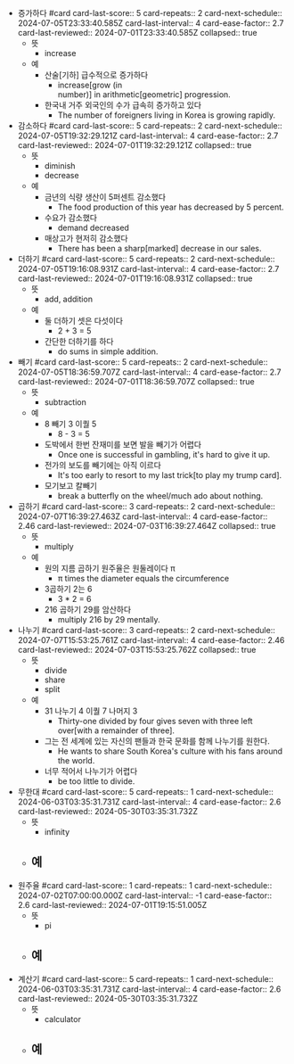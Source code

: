 - 증가하다 #card
  card-last-score:: 5
  card-repeats:: 2
  card-next-schedule:: 2024-07-05T23:33:40.585Z
  card-last-interval:: 4
  card-ease-factor:: 2.7
  card-last-reviewed:: 2024-07-01T23:33:40.585Z
  collapsed:: true
	- 뜻
		- increase
	- 예
		- 산술[기하] 급수적으로 증가하다
			- increase[grow (in number)] in arithmetic[geometric] progression.
		- 한국내 거주 외국인의 수가 급속히 증가하고 있다
			- The number of foreigners living in Korea is growing rapidly.
- 감소하다 #card
  card-last-score:: 5
  card-repeats:: 2
  card-next-schedule:: 2024-07-05T19:32:29.121Z
  card-last-interval:: 4
  card-ease-factor:: 2.7
  card-last-reviewed:: 2024-07-01T19:32:29.121Z
  collapsed:: true
	- 뜻
		- diminish
		- decrease
	- 예
		- 금년의 식량 생산이 5퍼센트 감소했다
			- The food production of this year has decreased by 5 percent.
		- 수요가 감소했다
			- demand decreased
		- 매상고가 현저히 감소했다
			- There has been a sharp[marked] decrease in our sales.
- 더하기 #card
  card-last-score:: 5
  card-repeats:: 2
  card-next-schedule:: 2024-07-05T19:16:08.931Z
  card-last-interval:: 4
  card-ease-factor:: 2.7
  card-last-reviewed:: 2024-07-01T19:16:08.931Z
  collapsed:: true
	- 뜻
		- add, addition
	- 예
		- 둘 더하기 셋은 다섯이다
			- 2 + 3 = 5
		- 간단한 더하기를 하다
			- do sums in simple addition.
- 빼기 #card
  card-last-score:: 5
  card-repeats:: 2
  card-next-schedule:: 2024-07-05T18:36:59.707Z
  card-last-interval:: 4
  card-ease-factor:: 2.7
  card-last-reviewed:: 2024-07-01T18:36:59.707Z
  collapsed:: true
	- 뜻
		- subtraction
	- 예
		- 8 빼기 3 이퀄 5
			- 8 - 3 = 5
		- 도박에서 한번 잔재미를 보면 발을 빼기가 어렵다
			- Once one is successful in gambling, it's hard to give it up.
		- 전가의 보도를 빼기에는 아직 이르다
			- It's too early to resort to my last trick[to play my trump card].
		- 모기보고 칼빼기
			- break a butterfly on the wheel/much ado about nothing.
- 곱하기 #card
  card-last-score:: 3
  card-repeats:: 2
  card-next-schedule:: 2024-07-07T16:39:27.463Z
  card-last-interval:: 4
  card-ease-factor:: 2.46
  card-last-reviewed:: 2024-07-03T16:39:27.464Z
  collapsed:: true
	- 뜻
		- multiply
	- 예
		- 원의 지름 곱하기 원주율은 원둘레이다 π
			- π times the diameter equals the circumference
		- 3곱하기 2는 6
			- 3 * 2 = 6
		- 216 곱하기 29를 암산하다
			- multiply 216 by 29 mentally.
- 나누기 #card
  card-last-score:: 3
  card-repeats:: 2
  card-next-schedule:: 2024-07-07T15:53:25.761Z
  card-last-interval:: 4
  card-ease-factor:: 2.46
  card-last-reviewed:: 2024-07-03T15:53:25.762Z
  collapsed:: true
	- 뜻
		- divide
		- share
		- split
	- 예
		- 31 나누기 4 이퀄 7 나머지 3
			- Thirty-one divided by four gives seven with three left over[with a remainder of three].
		- 그는 전 세계에 있는 자신의 팬들과 한국 문화를 함께 나누기를 원한다.
			- He wants to share South Korea's culture with his fans around the world.
		- 너무 적어서 나누기가 어렵다
			- be too little to divide.
- 무한대 #card
  card-last-score:: 5
  card-repeats:: 1
  card-next-schedule:: 2024-06-03T03:35:31.731Z
  card-last-interval:: 4
  card-ease-factor:: 2.6
  card-last-reviewed:: 2024-05-30T03:35:31.732Z
	- 뜻
		- infinity
	- 예
		-
- 원주율 #card
  card-last-score:: 1
  card-repeats:: 1
  card-next-schedule:: 2024-07-02T07:00:00.000Z
  card-last-interval:: -1
  card-ease-factor:: 2.6
  card-last-reviewed:: 2024-07-01T19:15:51.005Z
	- 뜻
		- pi
	- 예
		-
- 계산기 #card
  card-last-score:: 5
  card-repeats:: 1
  card-next-schedule:: 2024-06-03T03:35:31.731Z
  card-last-interval:: 4
  card-ease-factor:: 2.6
  card-last-reviewed:: 2024-05-30T03:35:31.732Z
	- 뜻
		- calculator
	- 예
		-